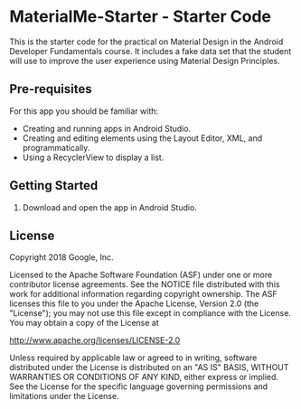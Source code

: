 MaterialMe-Starter - Starter Code
=================================

This is the starter code for the practical on Material Design in the Android
Developer Fundamentals course. It includes a fake data set that the student
will use to improve the user experience using Material Design Principles.

Pre-requisites
--------------

For this app you should be familiar with:
* Creating and running apps in Android Studio.
* Creating and editing elements using the Layout Editor, XML, and 
  programmatically.
* Using a RecyclerView to display a list.



Getting Started
---------------

1. Download and open the app in Android Studio.

License
-------

Copyright 2018 Google, Inc.

Licensed to the Apache Software Foundation (ASF) under one or more contributor
license agreements.  See the NOTICE file distributed with this work for
additional information regarding copyright ownership.  The ASF licenses this
file to you under the Apache License, Version 2.0 (the "License"); you may not
use this file except in compliance with the License.  You may obtain a copy of
the License at

  http://www.apache.org/licenses/LICENSE-2.0

Unless required by applicable law or agreed to in writing, software
distributed under the License is distributed on an "AS IS" BASIS, WITHOUT
WARRANTIES OR CONDITIONS OF ANY KIND, either express or implied.  See the
License for the specific language governing permissions and limitations under
the License.
